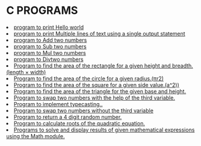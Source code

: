 <h1> C PROGRAMS</h1>
<li><a href="Helloworld.c"> program to print Hello world</li>
<li><a href="Multipleline.c"> program to print Multiple lines of text using a single output statement</li>
<li><a href="Add.c"> program to Add two numbers</li>
<li><a href="Sub.c"> program to Sub two numbers</li>
<li><a href="Mul.c"> program to Mul two numbers</li>
<li><a href="Div.c"> program to Divtwo numbers</li>
<li><a href="Rectangle.c"> Program to find the area of the rectangle for a given height and breadth.(length × width)
</li>
<li><a href="Circle.c"> Program to find the area of the circle for a given radius.(πr2)</li>
<li><a href="Squre.c">  Program to find the area of the square for a given side value.(a^2))</li>
<li><a href="Triangle.c"> Program to find the area of the triangle for the given base and height.
</li>
<li><a href="Swap.c"> Program to swap two numbers with the help of the third variable.</li>
<li><a href="Typecasting.c"> Program to implement typecasting..</li>
<li><a href="swapping.c">  Program to swap two numbers without the third variable</li>
<li><a href="Random.c">  Program to  return a 4 digit random number.
</li>
<li><a href="quadratic.c">  Program  to calculate roots of the quadratic equation.
</li>
<li><a href="mathfun.c"> Programs to solve and display results of given mathematical expressions using the Math module.
</li>
